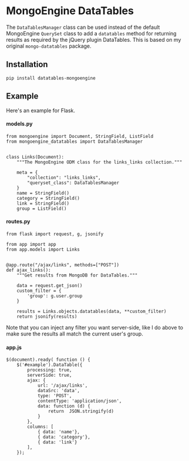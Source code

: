 # MongoEngine DataTables

The `DataTablesManager` class can be used instead of the default MongoEngine
`QuerySet` class to add a `datatables` method for returning results as required by the
jQuery plugin DataTables.  This is based on my original `mongo-datatables` package.

## Installation
 
    pip install datatables-mongoengine
    

## Example

Here's an example for Flask.
    
#### models.py

    from mongoengine import Document, StringField, ListField
    from mongoengine_datatables import DataTablesManager
    

    class Links(Document):
        """The MongoEngine ODM class for the links_links collection."""
    
        meta = {
            "collection": "links_links",
            "queryset_class": DataTablesManager
        }
        name = StringField()
        category = StringField()
        link = StringField()
        group = ListField()


#### routes.py

    from flask import request, g, jsonify
    
    from app import app
    from app.models import Links
    
    
    @app.route("/ajax/links", methods=["POST"])
    def ajax_links():
        """Get results from MongoDB for DataTables."""
        
        data = request.get_json()
        custom_filter = {
            'group': g.user.group
        }
        
        results = Links.objects.datatables(data, **custom_filter)
        return jsonify(results)

Note that you can inject any filter you want server-side, like I do above to make sure
the results all match the current user's group.


#### app.js

    $(document).ready( function () {
        $('#example').DataTable({
            processing: true,
            serverSide: true,
            ajax: {
                url: '/ajax/links',
                dataSrc: 'data',
                type: 'POST',
                contentType: 'application/json',
                data: function (d) {
                    return  JSON.stringify(d)
                }
            },
            columns: [
                { data: 'name'},
                { data: 'category'},
                { data: 'link'}
            ],
        });
